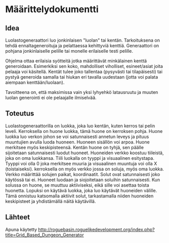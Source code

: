 # Määrittelydokumentti

## Idea
Luolastogeneraattori luo jonkinlaisen "luolan" tai kentän. Tarkoituksena on tehdä ennaltageneroituja ja pelattaessa kehittyviä kenttiä.
Generaattori on pohjana jonkinlaiselle pelille tai monelle erilaiselle testi pelille.

Ohjelma ottaa erilaisia syötteitä jotka määrittävät minkälainen kenttä generoidaan. Esimerkiksi sen koko, mahdolliset viholliset, esineet/asiat joita pelaaja voi käsitellä.
Kentät tulee joko tallentaa (pysyvästi tai tilapäisesti) tai pystyä generoida samalla tai hiukan eri tavalla uudestaan (jotta voi palata aiempaan kenttään/luolaan).

Tavoitteena on, että maksimissa vain yksi lyhyehkö latausruutu ja muuten luolan generointi ei ole pelaajalle ilmiselvää.

## Toteutus
Luolastogeneraattorilla on luokka, joka luo kentän, kuten kerros tai pelin leveli. Kerroksella on huone luokka, tämä huone on kerroksen pohja.
Huone luokka luo verkon johon se voi satunnaisesti annetun leveys ja pituus muuntujien avulla luoda huoneen. Huoneen sisällön voi arpoa.
Huone merkitsee myös keskipisteensä.
Kentän huone on tyhjä, sen päälle sijoitetaan satunnaisesti luodut huoneet. Huoneiden verkko koostuu tiileistä, joka on oma luokkansa.
Tiili luokalla on tyyppi ja visuaalinen esitystapa. Tyyppi voi olla 0 joka merkitsee muuria ja visuaalinen muuntuja voi olla X (toistaiseksi).
kerroksella on myös verkko jossa on soluja, myös oma luokka. Verkko määrittää solujen paikat, koordinaatit. Solut ovat satunnaisesti joko käytössä tai ei.
Huoneet luodaan ja siojoitetaan soluihin satunnaisesti. Kun solussa on huone, se muuttuu aktiiviseksi, eikä sille voi asettaa toista huonetta.
Lopuksi on käytävä luokka, joka luo käytävät huoneiden välille. Tämä onnistuu katsomalla aktiivit solut, tarkastamalla niiden huoneiden keskipisteet 
ja yhdistämällä näitä käytävillä.

## Lähteet

Apuna käytetty http://roguebasin.roguelikedevelopment.org/index.php?title=Grid_Based_Dungeon_Generator

